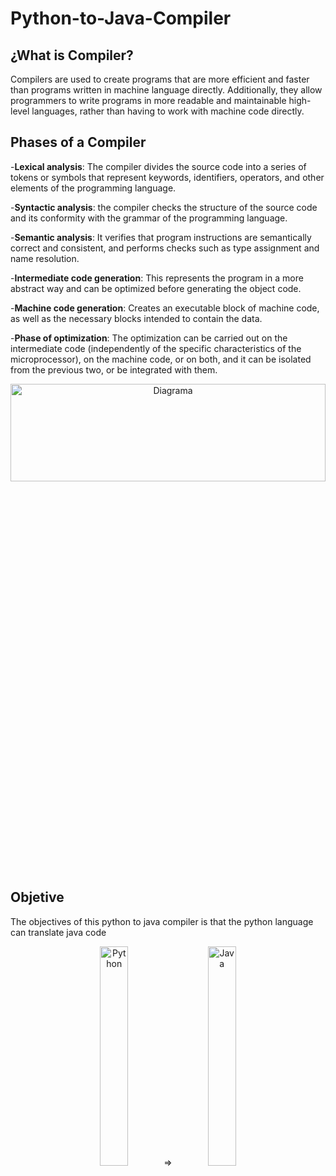 # Python-to-Java-Compiler
## ¿What is Compiler?
Compilers are used to create programs that are more efficient and faster than programs written in machine language directly. 
Additionally, they allow programmers to write programs in more readable and maintainable high-level languages, rather than having to work with machine code directly.

## Phases of a Compiler
-**Lexical analysis**: The compiler divides the source code into a series of tokens or symbols that represent keywords, identifiers, operators, and other elements of the programming language.

-**Syntactic analysis**: the compiler checks the structure of the source code and its conformity with the grammar of the programming language.

-**Semantic analysis**: It verifies that program instructions are semantically correct and consistent, and performs checks such as type assignment and name resolution.

-**Intermediate code generation**: This represents the program in a more abstract way and can be optimized before generating the object code.

-**Machine code generation**: Creates an executable block of machine code, as well as the necessary blocks intended to contain the data.

-**Phase of optimization**: The optimization can be carried out on the intermediate code (independently of the specific characteristics of the microprocessor), on the machine code, or on both, and it can be isolated from the previous two, or be integrated with them.

<div align="Center" width=100%>
  <img src="https://cloud.educaplay.com/recursos/78/2519537/imagen_1_1470158249.png" alt="Diagrama" width=100% height=20%>
</div>

## Objetive
The objectives of this python to java compiler is that the python language can translate java code

<div align = "Center" width=100%>
  <img src="https://i.postimg.cc/QCq38WR1/python-18894.png" alt="Python" width=30%>
  <span>=></span>
  <img src="https://i.postimg.cc/6QDwYKr2/java.png" alt="Java" width=30%>
</div>

